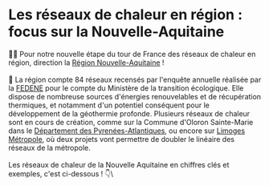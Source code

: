# Les réseaux de chaleur en région : focus sur la Nouvelle-Aquitaine

🚴‍♂️ Pour notre nouvelle étape du tour de France des réseaux de chaleur en région, direction la [Région Nouvelle-Aquitaine](https://www.nouvelle-aquitaine.fr/) !\
\
🔎 La région compte 84 réseaux recensés par l'enquête annuelle réalisée par la [FEDENE](https://fedene.fr/mission/reseaux-de-chaleur-et-de-froid/) pour le compte du Ministère de la transition écologique. Elle dispose de nombreuse sources d'énergies renouvelables et de récupération thermiques, et notamment d'un potentiel conséquent pour le développement de la géothermie profonde. Plusieurs réseaux de chaleur sont en cours de création, comme sur la Commune d'Oloron Sainte-Marie dans le [Département des Pyrenées-Atlantiques](https://www.le64.fr/), ou encore sur [Limoges Métropole](https://www.limoges-metropole.fr/), où deux projets vont permettre de doubler le linéaire des réseaux de la métropole.\
\
Les réseaux de chaleur de la Nouvelle Aquitaine en chiffres clés et exemples, c'est ci-dessous ! 👇\
